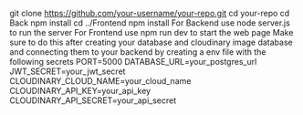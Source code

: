 git clone https://github.com/your-username/your-repo.git
cd your-repo
cd Back
npm install
cd ../Frontend
npm install
For Backend use node server.js to run the server
For Frontend use npm run dev to start the web page
Make sure to do this after creating your database and cloudinary image database and connecting them to your backend by creating a env file with the following secrets
PORT=5000
DATABASE_URL=your_postgres_url
JWT_SECRET=your_jwt_secret
CLOUDINARY_CLOUD_NAME=your_cloud_name
CLOUDINARY_API_KEY=your_api_key
CLOUDINARY_API_SECRET=your_api_secret

